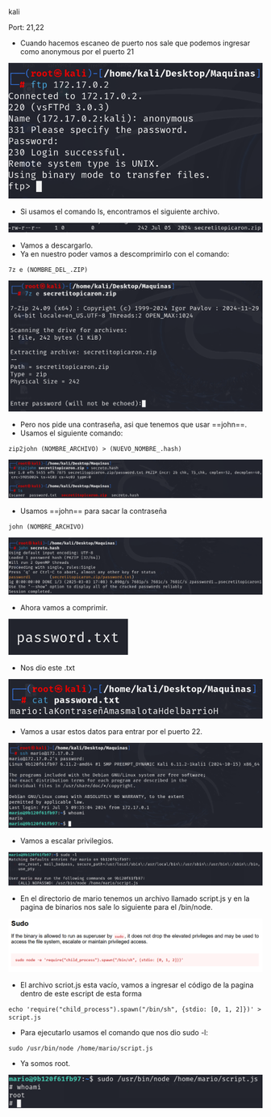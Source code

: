 kali

Port: 21,22
- Cuando hacemos escaneo de puerto nos sale que podemos ingresar como anonymous por el puerto 21

![](../Imagenes/Pasted%20image%2020250303190308.png)

- Si usamos el comando ls, encontramos el siguiente archivo.

![](../Imagenes/Pasted%20image%2020250303190338.png)
- Vamos a descargarlo.
- Ya en nuestro poder vamos a descomprimirlo con el comando:
```
7z e (NOMBRE_DEL_.ZIP)
```

![](../Imagenes/Pasted%20image%2020250303190549.png)

- Pero nos pide una contraseña, asi que tenemos que usar ==john==.
- Usamos el siguiente comando:
```
zip2john (NOMBRE_ARCHIVO) > (NUEVO_NOMBRE_.hash)
```


![](../Imagenes/Pasted%20image%2020250303190816.png)

- Usamos ==john== para sacar la contraseña
```
john (NOMBRE_ARCHIVO)
```


![](../Imagenes/Pasted%20image%2020250303190855.png)

- Ahora vamos a comprimir.

![](../Imagenes/Pasted%20image%2020250303190932.png)

- Nos dio este .txt

![](../Imagenes/Pasted%20image%2020250303190954.png)

- Vamos a usar estos datos para entrar por el puerto 22.

![](../Imagenes/Pasted%20image%2020250303191204.png)

- Vamos a escalar privilegios.

![](../Imagenes/Pasted%20image%2020250303191752.png)

- En el directorio de mario tenemos un archivo llamado script.js y en la pagina de binarios nos sale lo siguiente para el /bin/node.

![](../Imagenes/Pasted%20image%2020250303191832.png)

- El archivo scriot.js esta vacío, vamos a ingresar el código de la pagina dentro de este escript de esta forma
```
echo 'require("child_process").spawn("/bin/sh", {stdio: [0, 1, 2]})' > script.js
```
- Para ejecutarlo usamos el comando que nos dio sudo -l:
```
sudo /usr/bin/node /home/mario/script.js
```
- Ya somos root.

![](../Imagenes/Pasted%20image%2020250303192255.png)

